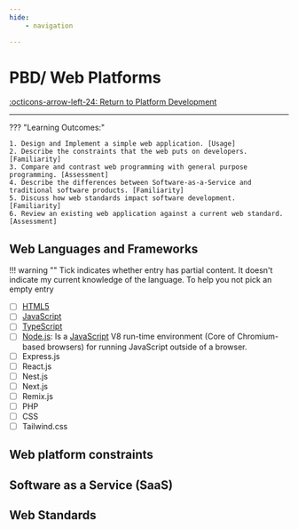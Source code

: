```yaml
---
hide:
    - navigation 

---
```

# PBD/ Web Platforms

[:octicons-arrow-left-24: Return to Platform Development](/Bodies-of-Knowledge/Platform-Development/)

---

??? "Learning Outcomes:"

    1. Design and Implement a simple web application. [Usage]
    2. Describe the constraints that the web puts on developers. [Familiarity]
    3. Compare and contrast web programming with general purpose programming. [Assessment]
    4. Describe the differences between Software-as-a-Service and traditional software products. [Familiarity]
    5. Discuss how web standards impact software development. [Familiarity]
    6. Review an existing web application against a current web standard. [Assessment]

## Web Languages and Frameworks

!!! warning ""
    Tick indicates whether entry has partial content. It doesn't indicate my current knowledge of the language. To help you not pick an empty entry

- [ ] [HTML5](/Bodies-of-Knowledge/Programming-Languages/Languages/JavaScript)
- [ ] [JavaScript](/Bodies-of-Knowledge/Programming-Languages/Languages/JavaScript)
- [ ] [TypeScript](/Bodies-of-Knowledge/Programming-Languages/Languages/JavaScript)
- [ ] [Node.js](/Bodies-of-Knowledge/Programming-Languages/Languages/JavaScript): Is a [JavaScript](#javascript) V8 run-time environment (Core of Chromium-based browsers) for running JavaScript outside of a browser.
- [ ] Express.js
- [ ] React.js
- [ ] Nest.js
- [ ] Next.js
- [ ] Remix.js
- [ ] PHP
- [ ] CSS
- [ ] Tailwind.css

## Web platform constraints

## Software as a Service (SaaS)

## Web Standards
